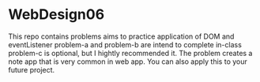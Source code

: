 # WebDesign06
This repo contains problems aims to practice application of DOM  and eventListener
problem-a and problem-b are intend to complete in-class
problem-c is optional, but I hightly recommended it. The problem creates a note app that is very common in web app. You can also apply this to your future project.
